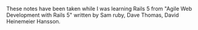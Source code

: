 These notes have been taken while I was learning Rails 5 from "Agile Web Development with Rails 5" written by Sam ruby, Dave Thomas, David Heinemeier Hansson.

